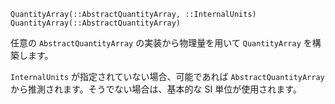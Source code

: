 ```
QuantityArray(::AbstractQuantityArray, ::InternalUnits)
QuantityArray(::AbstractQuantityArray)
```

任意の `AbstractQuantityArray` の実装から物理量を用いて `QuantityArray` を構築します。

`InternalUnits` が指定されていない場合、可能であれば `AbstractQuantityArray` から推測されます。そうでない場合は、基本的な SI 単位が使用されます。
